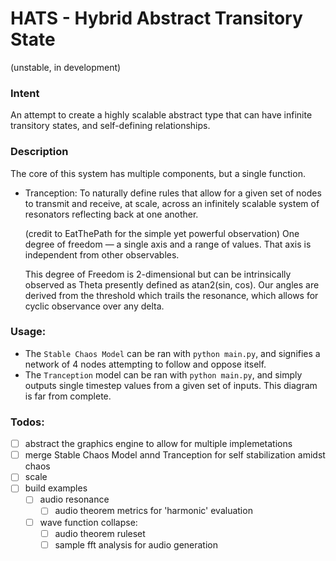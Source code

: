 # HATS - Hybrid Abstract Transitory State
(unstable, in development)

### Intent 
An attempt to create a highly scalable abstract type that can have infinite transitory states, and self-defining relationships.

### Description
The core of this system has multiple components, but a single function.
 - Tranception:
    To naturally define rules that allow for a given set of nodes to transmit and receive, at scale, across an infinitely scalable system of resonators reflecting back at one another.

    (credit to EatThePath for the simple yet powerful observation)
    One degree of freedom — a single axis and a range of values.  That axis is independent from other observables. 
    
    This degree of Freedom is 2-dimensional but can be intrinsically observed as Theta presently defined as atan2(sin, cos). Our angles are derived from the threshold which trails the resonance, which allows for cyclic observance over any delta.

### Usage:
 - The `Stable Chaos Model` can be ran with `python main.py`, and signifies a network of 4 nodes attempting to follow and oppose itself.
 - The `Tranception` model can be ran with `python main.py`, and simply outputs single timestep values from a given set of inputs. This diagram is far from complete.

### Todos:
 - [ ] abstract the graphics engine to allow for multiple implemetations
 - [ ] merge Stable Chaos Model annd Tranception for self stabilization amidst chaos
 - [ ] scale
 - [ ] build examples
    - [ ] audio resonance
        - [ ] audio theorem metrics for 'harmonic' evaluation
    - [ ] wave function collapse:
        - [ ] audio theorem ruleset
        - [ ] sample fft analysis for audio generation